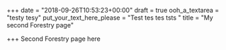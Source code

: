 +++
date = "2018-09-26T10:53:23+00:00"
draft = true
ooh_a_textarea = "testy tesy"
put_your_text_here_please = "Test  tes tes tsts "
title = "My second Forestry page"

+++
Second Forestry page here